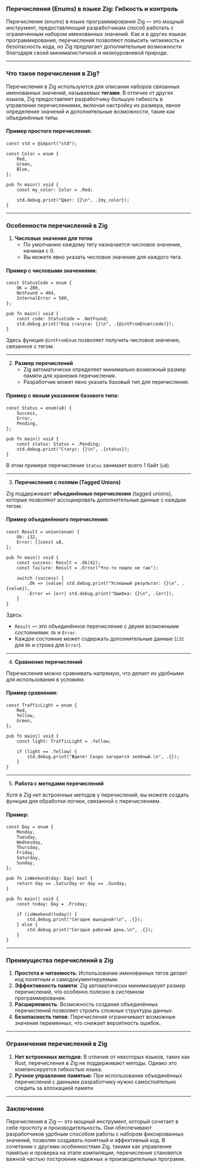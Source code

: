 ### Перечисления (Enums) в языке Zig: Гибкость и контроль

Перечисления (enums) в языке программирования Zig — это мощный инструмент, предоставляющий разработчикам способ работать с ограниченным набором именованных значений. Как и в других языках программирования, перечисления позволяют повысить читаемость и безопасность кода, но Zig предлагает дополнительные возможности благодаря своей минималистичной и низкоуровневой природе.

---

### **Что такое перечисления в Zig?**

Перечисления в Zig используются для описания наборов связанных именованных значений, называемых **тегами**. В отличие от других языков, Zig предоставляет разработчику большую гибкость в управлении перечислениями, включая настройку их размера, явное определение значений и дополнительные возможности, такие как объединённые типы.

#### Пример простого перечисления:
```zig
const std = @import("std");

const Color = enum {
    Red,
    Green,
    Blue,
};

pub fn main() void {
    const my_color: Color = .Red;

    std.debug.print("Цвет: {}\n", .{my_color});
}
```

---

### **Особенности перечислений в Zig**

1. **Числовые значения для тегов**
   - По умолчанию каждому тегу назначается числовое значение, начиная с 0.
   - Вы можете явно указать числовое значение для каждого тега.

#### Пример с числовыми значениями:
```zig
const StatusCode = enum {
    OK = 200,
    NotFound = 404,
    InternalError = 500,
};

pub fn main() void {
    const code: StatusCode = .NotFound;
    std.debug.print("Код статуса: {}\n", .{@intFromEnum(code)});
}
```

Здесь функция `@intFromEnum` позволяет получить числовое значение, связанное с тегом.

---

2. **Размер перечислений**
   - Zig автоматически определяет минимально возможный размер памяти для хранения перечисления.
   - Разработчик может явно указать базовый тип для перечисления.

#### Пример с явным указанием базового типа:
```zig
const Status = enum(u8) {
    Success,
    Error,
    Pending,
};

pub fn main() void {
    const status: Status = .Pending;
    std.debug.print("Статус: {}\n", .{status});
}
```

В этом примере перечисление `Status` занимает всего 1 байт (`u8`).

---

3. **Перечисления с полями (Tagged Unions)**

Zig поддерживает **объединённые перечисления** (tagged unions), которые позволяют ассоциировать дополнительные данные с каждым тегом.

#### Пример объединённого перечисления:
```zig
const Result = union(enum) {
    Ok: i32,
    Error: []const u8,
};

pub fn main() void {
    const success: Result = .Ok(42);
    const failure: Result = .Error("Что-то пошло не так");

    switch (success) {
        .Ok => |value| std.debug.print("Успешный результат: {}\n", .{value}),
        .Error => |err| std.debug.print("Ошибка: {}\n", .{err}),
    }
}
```

Здесь:
- `Result` — это объединённое перечисление с двумя возможными состояниями: `Ok` и `Error`.
- Каждое состояние может содержать дополнительные данные (`i32` для `Ok` и строка для `Error`).

---

4. **Сравнение перечислений**

Перечисления можно сравнивать напрямую, что делает их удобными для использования в условиях.

#### Пример сравнения:
```zig
const TrafficLight = enum {
    Red,
    Yellow,
    Green,
};

pub fn main() void {
    const light: TrafficLight = .Yellow;

    if (light == .Yellow) {
        std.debug.print("Ждите! Скоро загорится зелёный.\n", .{});
    }
}
```

---

5. **Работа с методами перечислений**

Хотя в Zig нет встроенных методов у перечислений, вы можете создать функции для обработки логики, связанной с перечислением.

#### Пример:
```zig
const Day = enum {
    Monday,
    Tuesday,
    Wednesday,
    Thursday,
    Friday,
    Saturday,
    Sunday,
};

pub fn isWeekend(day: Day) bool {
    return day == .Saturday or day == .Sunday;
}

pub fn main() void {
    const today: Day = .Friday;

    if (isWeekend(today)) {
        std.debug.print("Сегодня выходной!\n", .{});
    } else {
        std.debug.print("Сегодня рабочий день.\n", .{});
    }
}
```

---

### **Преимущества перечислений в Zig**

1. **Простота и читаемость**: Использование именованных тегов делает код понятным и самодокументируемым.
2. **Эффективность памяти**: Zig автоматически минимизирует размер перечислений, что особенно полезно в системном программировании.
3. **Расширяемость**: Возможность создания объединённых перечислений позволяет строить сложные структуры данных.
4. **Безопасность типов**: Перечисления ограничивают возможные значения переменных, что снижает вероятность ошибок.

---

### **Ограничения перечислений в Zig**

1. **Нет встроенных методов**: В отличие от некоторых языков, таких как Rust, перечисления в Zig не поддерживают методы. Однако это компенсируется гибкостью языка.
2. **Ручное управление памятью**: При использовании объединённых перечислений с данными разработчику нужно самостоятельно следить за аллокацией памяти.

---

### **Заключение**

Перечисления в Zig — это мощный инструмент, который сочетает в себе простоту и производительность. Они обеспечивают разработчиков удобным способом работы с набором фиксированных значений, позволяя создавать понятный и эффективный код. В сочетании с другими особенностями Zig, такими как управление памятью и проверка на этапе компиляции, перечисления становятся важной частью построения надежных и производительных программ.
